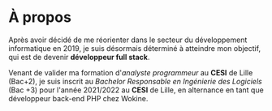 # À propos
Après avoir décidé de me réorienter dans le secteur du développement informatique en 2019, je suis désormais déterminé à atteindre mon objectif, qui est de devenir __développeur full stack__.

Venant de valider ma formation d'*analyste programmeur* au __CESI__ de Lille (Bac+2), je suis inscrit au *Bachelor Responsable en Ingénierie des Logiciels* (Bac +3) pour l'année 2021/2022 au __CESI__ de Lille, en alternance en tant que développeur back-end PHP chez Wokine.
